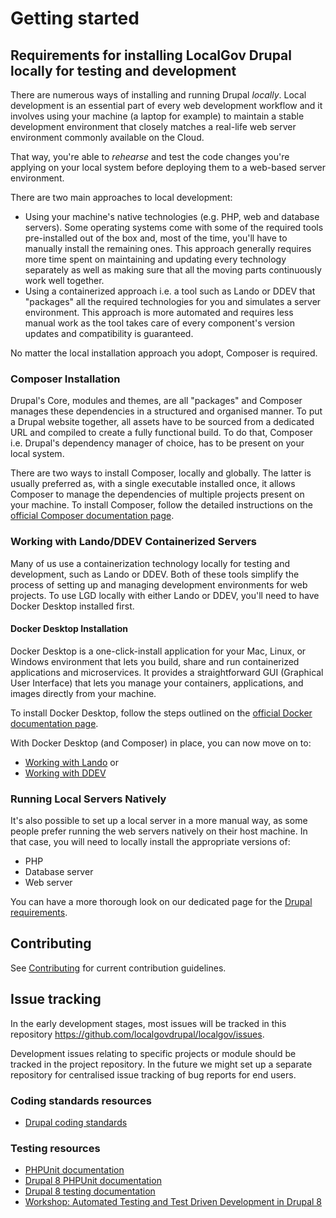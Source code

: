 # Getting started

## Requirements for installing LocalGov Drupal locally for testing and development

There are numerous ways of installing and running Drupal _locally_. Local development is an essential part of every web 
development workflow and it involves using your machine (a laptop for example) to maintain a stable development environment 
that closely matches a real-life web server environment commonly available on the Cloud.

That way, you're able to _rehearse_ and test the code changes you're applying on your local system before deploying them 
to a web-based server environment.

There are two main approaches to local development:
- Using your machine's native technologies (e.g. PHP, web and database servers). Some operating systems come with some of 
the required tools pre-installed out of the box and, most of the time, you'll have to manually install the remaining ones.
This approach generally requires more time spent on maintaining and updating every technology separately as well as 
making sure that all the moving parts continuously work well together.
- Using a containerized approach i.e. a tool such as Lando or DDEV that "packages" all the required technologies for you 
and simulates a server environment. This approach is more automated and requires less manual work as the tool takes care 
of every component's version updates and compatibility is guaranteed.

No matter the local installation approach you adopt, Composer is required.

### Composer Installation

Drupal's Core, modules and themes, are all "packages" and Composer manages these dependencies in a structured and 
organised manner. To put a Drupal website together, all assets have to be sourced from a dedicated URL and compiled to 
create a fully functional build. To do that, Composer i.e. Drupal's dependency manager of choice, has to be present on 
your local system.

There are two ways to install Composer, locally and globally. The latter is usually preferred as, with a single 
executable installed once, it allows Composer to manage the dependencies of multiple projects present on your machine. 
To install Composer, follow the detailed instructions on the 
[official Composer documentation page](https://getcomposer.org/doc/00-intro.md#globally).

### Working with Lando/DDEV Containerized Servers

Many of us use a containerization technology locally for testing and development, such as Lando or DDEV. Both of these
tools simplify the process of setting up and managing development environments for web projects. To use LGD locally with 
either Lando or DDEV, you'll need to have Docker Desktop installed first.

#### Docker Desktop Installation

Docker Desktop is a one-click-install application for your Mac, Linux, or Windows environment that lets you build, share 
and run containerized applications and microservices. It provides a straightforward GUI (Graphical User Interface) that 
lets you manage your containers, applications, and images directly from your machine.

To install Docker Desktop, follow the steps outlined on the
[official Docker documentation page](https://docs.docker.com/desktop/install/mac-install/#system-requirements).

With Docker Desktop (and Composer) in place, you can now move on to:

- [Working with Lando](/devs/getting-started/working-with-lando.html) or
- [Working with DDEV](/devs/getting-started/working-with-ddev.html)


### Running Local Servers Natively

It's also possible to set up a local server in a more manual way, as some people prefer running the web servers natively
on their host machine. In that case, you will need to locally install the appropriate versions of:
- PHP
- Database server
- Web server

You can have a more thorough look on our dedicated page for the [Drupal requirements](/devs/getting-started/drupal-requirements.html).

## Contributing

See [Contributing](/contributing/) for current contribution guidelines.

## Issue tracking

In the early development stages, most issues will be tracked in this repository
<https://github.com/localgovdrupal/localgov/issues>.

Development issues relating to specific projects or module should be tracked in
the project repository. In the future we might set up a separate repository for
centralised issue tracking of bug reports for end users.

### Coding standards resources

* [Drupal coding standards](https://www.drupal.org/docs/develop/standards)

### Testing resources

* [PHPUnit documentation](https://phpunit.readthedocs.io/en/7.5/)
* [Drupal 8 PHPUnit documentation](https://www.drupal.org/docs/8/testing/phpunit-in-drupal-8)
* [Drupal 8 testing documentation](https://www.drupal.org/docs/8/testing)
* [Workshop: Automated Testing and Test Driven Development in Drupal 8](https://github.com/opdavies/workshop-drupal-automated-testing)
